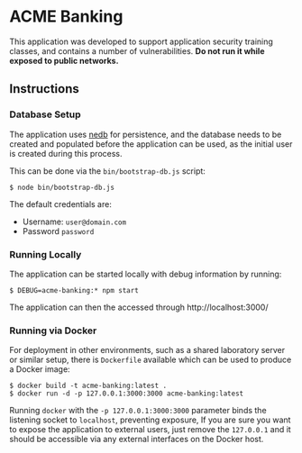 # ACME Banking
This application was developed to support application security
training classes, and contains a number of vulnerabilities.
**Do not run it while exposed to public networks.**

## Instructions

### Database Setup
The application uses [nedb](https://github.com/louischatriot/nedb)
for persistence, and the database needs to be created and populated
before the application can be used, as the initial user is created
during this process.

This can be done via the `bin/bootstrap-db.js` script:
```
$ node bin/bootstrap-db.js
```

The default credentials are:

* Username: `user@domain.com`
* Password `password`

### Running Locally
The application can be started locally with debug information
by running:
```
$ DEBUG=acme-banking:* npm start
```
The application can then the accessed through
http://localhost:3000/

### Running via Docker
For deployment in other environments, such as a shared
laboratory server or similar setup, there is `Dockerfile`
available which can be used to produce a Docker image:

```
$ docker build -t acme-banking:latest .
$ docker run -d -p 127.0.0.1:3000:3000 acme-banking:latest
```

Running `docker` with the `-p 127.0.0.1:3000:3000` parameter
binds the listening socket to `localhost`, preventing exposure,
If you are sure you want to expose the application to external
users, just remove the `127.0.0.1` and it should be accessible
via any external interfaces on the Docker host.
